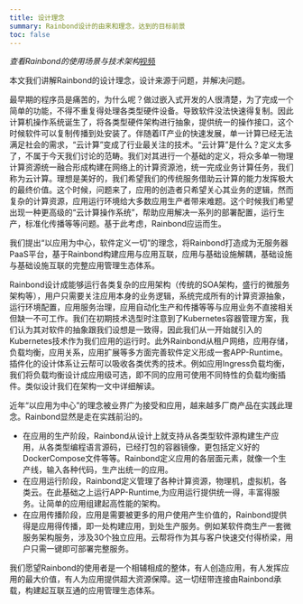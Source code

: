 ```yaml
---
title: 设计理念
summary: Rainbond设计的由来和理念，达到的目标前景
toc: false
---
```


*查看Rainbond的使用场景与技术架构*[视频](http://m.youku.com/video/id_XMzMzMjY1ODgyMA==.html?refer=pc-sns-1&source=)

本文我们讲解Rainbond的设计理念，设计来源于问题，并解决问题。
  
最早期的程序员是痛苦的，为什么呢？做过嵌入式开发的人很清楚，为了完成一个简单的功能，不得不重复得处理各类型硬件设备。导致软件没法快速得复制。因此计算机操作系统诞生了，将各类型硬件架构进行抽象，提供统一的操作接口，这个时候软件可以复制传播到处安装了。伴随着IT产业的快速发展，单一计算已经无法满足社会的需求，“云计算”变成了行业最关注的技术。“云计算”是什么？定义太多了，不属于今天我们讨论的范畴。我们对其进行一个基础的定义，将众多单一物理计算资源统一融合形成构建在网络上的计算资源池，统一完成业务计算任务，我们称为云计算。理想是美好的，我们希望我们的传统服务借助云计算的能力发挥极大的最终价值。这个时候，问题来了，应用的创造者只希望关心其业务的逻辑，然而复杂的计算资源，应用运行环境给大多数应用生产者带来难题。这个时候我们希望出现一种更高级的“云计算操作系统”，帮助应用解决一系列的部署配置，运行生产，标准化传播等等问题。基于此考虑，Rainbond应运而生。

我们提出“以应用为中心，软件定义一切”的理念，将Rainbond打造成为无服务器PaaS平台，基于Rainbond构建应用与应用互联，应用与基础设施解耦，基础设施与基础设施互联的完整应用管理生态体系。

Rainbond设计成能够运行各类复杂的应用架构（传统的SOA架构，盛行的微服务架构等），用户只需要关注应用本身的业务逻辑，系统完成所有的计算资源抽象，运行环境配置，应用服务治理，应用自动化生产和传播等等与应用业务不直接相关但缺一不可工作。我们在初期技术选型时注意到了Kubernetes容器管理方案，我们认为其对软件的抽象跟我们设想是一致得，因此我们从一开始就引入的Kubernetes技术作为我们应用的运行时。此外Rainbond从租户网络，应用存储，负载均衡，应用关系，应用扩展等多方面完善软件定义形成一套APP-Runtime。插件化的设计体系让云帮可以吸收各类优秀的技术。例如应用Ingress负载均衡，我们将负载均衡设计成应用级可选，即不同的应用可使用不同特性的负载均衡插件。类似设计我们在架构一文中详细解读。

近年“以应用为中心”的理念被业界广为接受和应用，越来越多厂商产品在实践此理念。Rainbond显然是走在实践前沿的。

* 在应用的生产阶段，Rainbond从设计上就支持从各类型软件源构建生产应用，从各类型编程语言源码，已经打包的容器镜像，更包括定义好的DockerCompose文件等等。Rainbond定义应用的各层面元素，就像一个生产线，输入各种代码，生产出统一的应用。
* 在应用运行阶段，Rainbond定义管理了各种计算资源，物理机，虚拟机，各类云。在此基础之上运行APP-Runtime,为应用运行提供统一得，丰富得服务。让简单的应用组建起高性能的架构。
* 在应用传播阶段，应用是需要被更多的用户使用产生价值的，Rainbond提供得是应用得传播，即一处构建应用，到处生产服务。例如某软件商生产一套微服务架构服务，涉及30个独立应用。云帮将作为其与客户快速交付得桥梁，用户只需一键即可部署完整服务。   
   
我们愿望Rainbond的使用者是一个相辅相成的整体，有人创造应用，有人发挥应用的最大价值，有人为应用提供超大资源保障。这一切纽带连接由Rainbond承载，构建起互联互通的应用管理生态体系。
